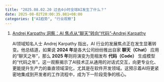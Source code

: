 ```yaml
---
title: "2025.08.02.20 过去4小时全球AI发生了什么？"
date: 2025-08-02T20:00:35.881+08:00
categories: ["AI趋势", "行业观察"]
---
```


1.  [Andrej Karpathy 洞察：AI 焦点从“聊天”转向“代码”-Andrej Karpathy](https://x.com/karpathy/status/1951577221753094399)

    AI领域知名人士 Andrej Karpathy 指出，AI 行业的发展焦点正在发生显著转变。他总结道，如果说 **2024 年**是各大公司纷纷推出自家 **聊天（Chat）** 应用的“聊天之年”，那么 **2025 年**则将演变为竞相发布 **代码（Code）** 生成模型的“代码之年”。这一观察揭示了AI技术正从通用的对话式交互，向更专业化、更能提升生产力的垂直领域深化，尤其是在软件开发领域。这预示着AI将更紧密地集成到开发者的工作流程中，成为下一阶段竞争的核心。